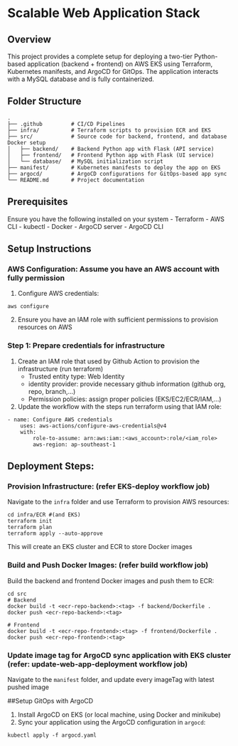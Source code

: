 # Scalable Web Application Stack

## Overview
This project provides a complete setup for deploying a two-tier Python-based application (backend + frontend) on AWS EKS using Terraform, Kubernetes manifests, and ArgoCD for GitOps. The application interacts with a MySQL database and is fully containerized.

## Folder Structure

```
.
├── .github         # CI/CD Pipelines
├── infra/          # Terraform scripts to provision ECR and EKS
├── src/            # Source code for backend, frontend, and database Docker setup
│   ├── backend/    # Backend Python app with Flask (API service)
│   ├── frontend/   # Frontend Python app with Flask (UI service)
│   └── database/   # MySQL initialization script
├── manifest/       # Kubernetes manifests to deploy the app on EKS
├── argocd/         # ArgoCD configurations for GitOps-based app sync
└── README.md       # Project documentation
```

## Prerequisites
Ensure you have the following installed on your system
    - Terraform
    - AWS CLI
    - kubectl
    - Docker
    - ArgoCD server
    - ArgoCD CLI

## Setup Instructions

### AWS Configuration: Assume you have an AWS account with fully permission
1. Configure AWS credentials:
```
aws configure
```
2. Ensure you have an IAM role with sufficient permissions to provision resources on AWS

### Step 1: Prepare credentials for infrastructure
1. Create an IAM role that used by Github Action to provision the infrastructure (run terraform)
    - Trusted entity type: Web Identity
    - identity provider: provide necessary github information (github org, repo, branch,...)
    - Permission policies: assign proper policies (EKS/EC2/ECR/IAM,...)
2. Update the workflow with the steps run terraform using that IAM role:
```
- name: Configure AWS credentials
    uses: aws-actions/configure-aws-credentials@v4
    with:
        role-to-assume: arn:aws:iam::<aws_account>:role/<iam_role>
        aws-region: ap-southeast-1
```
## Deployment Steps:
### Provision Infrastructure: (refer EKS-deploy workflow job)
Navigate to the `infra` folder and use Terraform to provision AWS resources:
```
cd infra/ECR #(and EKS)
terraform init
terraform plan
terraform apply --auto-approve
```
This will create an EKS cluster and ECR to store Docker images

### Build and Push Docker Images: (refer build workflow job)
Build the backend and frontend Docker images and push them to ECR:
```
cd src
# Backend
docker build -t <ecr-repo-backend>:<tag> -f backend/Dockerfile .
docker push <ecr-repo-backend>:<tag>

# Frontend
docker build -t <ecr-repo-frontend>:<tag> -f frontend/Dockerfile .
docker push <ecr-repo-frontend>:<tag>
```

### Update image tag for ArgoCD sync application with EKS cluster (refer: update-web-app-deployment workflow job)
Navigate to the `manifest` folder, and update every imageTag with latest pushed image

##Setup GitOps with ArgoCD

1. Install ArgoCD on EKS (or local machine, using Docker and minikube)
2. Sync your application using the ArgoCD configuration in `argocd`:
```
kubectl apply -f argocd.yaml
```
